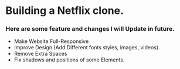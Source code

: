 # Building a Netflix clone.

### Here are some feature and changes I will Update in future.

- Make Website Full-Responsive
- Improve Design (Add Different fonts styles, images, videos).
- Remove Extra Spaces
- Fix shadows and positions of some Elements.